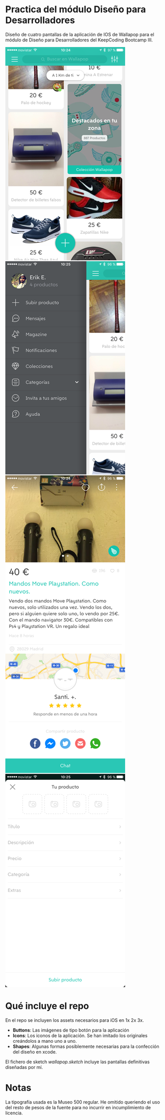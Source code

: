 # Practica del módulo Diseño para Desarrolladores

Diseño de cuatro pantallas de la aplicación de IOS de Wallapop para el módulo de Diseño para Desarrolladores del KeepCoding Bootcamp III.

![](https://github.com/aki-KeepCoding/practica_design4dev/blob/master/enunciado/pantallas/01_feed.png)
![](https://github.com/aki-KeepCoding/practica_design4dev/blob/master/enunciado/pantallas/02_menu.png)
![](https://github.com/aki-KeepCoding/practica_design4dev/blob/master/enunciado/pantallas/03_detalle.png)
![](https://github.com/aki-KeepCoding/practica_design4dev/blob/master/enunciado/pantallas/04_subir.png)


# Qué incluye el repo

En el repo se incluyen los assets necesarios para iOS en 1x 2x 3x. 

- **Buttons**: Las imágenes de tipo botón para la aplicación
- **Icons**: Los iconos de la aplicación. Se han imitado los originales creándolos a mano uno a uno.
- **Shapes**: Algunas formas posiblemente necesarias para la confección del diseño en xcode.


El fichero de sketch *wallapop.sketch* incluye las pantallas definitivas diseñadas por mí.

# Notas
La tipografía usada es la Museo 500 regular. He omitido queriendo el uso del resto de pesos de la fuente para no incurrir en incumplimiento de licencia.
